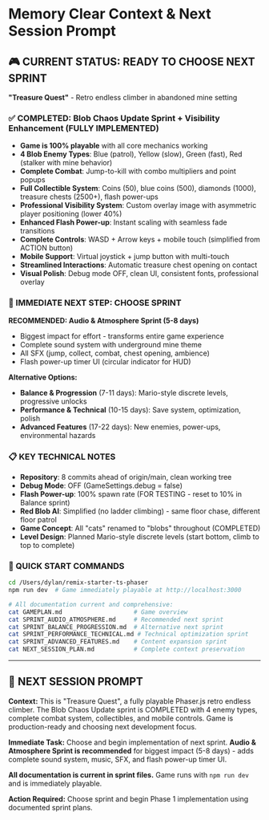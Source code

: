 # Memory Clear Context & Next Session Prompt

## 🎮 CURRENT STATUS: READY TO CHOOSE NEXT SPRINT

**"Treasure Quest"** - Retro endless climber in abandoned mine setting

### ✅ COMPLETED: Blob Chaos Update Sprint + Visibility Enhancement (FULLY IMPLEMENTED)
- **Game is 100% playable** with all core mechanics working
- **4 Blob Enemy Types**: Blue (patrol), Yellow (slow), Green (fast), Red (stalker with mine behavior) 
- **Complete Combat**: Jump-to-kill with combo multipliers and point popups
- **Full Collectible System**: Coins (50), blue coins (500), diamonds (1000), treasure chests (2500+), flash power-ups
- **Professional Visibility System**: Custom overlay image with asymmetric player positioning (lower 40%)
- **Enhanced Flash Power-up**: Instant scaling with seamless fade transitions
- **Complete Controls**: WASD + Arrow keys + mobile touch (simplified from ACTION button)
- **Mobile Support**: Virtual joystick + jump button with multi-touch
- **Streamlined Interactions**: Automatic treasure chest opening on contact
- **Visual Polish**: Debug mode OFF, clean UI, consistent fonts, professional overlay

### 🎯 IMMEDIATE NEXT STEP: CHOOSE SPRINT

**RECOMMENDED: Audio & Atmosphere Sprint (5-8 days)**
- Biggest impact for effort - transforms entire game experience
- Complete sound system with underground mine theme
- All SFX (jump, collect, combat, chest opening, ambience)
- Flash power-up timer UI (circular indicator for HUD)

**Alternative Options:**
- **Balance & Progression** (7-11 days): Mario-style discrete levels, progressive unlocks
- **Performance & Technical** (10-15 days): Save system, optimization, polish  
- **Advanced Features** (17-22 days): New enemies, power-ups, environmental hazards

### 📋 KEY TECHNICAL NOTES
- **Repository**: 8 commits ahead of origin/main, clean working tree
- **Debug Mode**: OFF (GameSettings.debug = false)
- **Flash Power-up**: 100% spawn rate (FOR TESTING - reset to 10% in Balance sprint)
- **Red Blob AI**: Simplified (no ladder climbing) - same floor chase, different floor patrol
- **Game Concept**: All "cats" renamed to "blobs" throughout (COMPLETED)
- **Level Design**: Planned Mario-style discrete levels (start bottom, climb to top to complete)

### 🚀 QUICK START COMMANDS
```bash
cd /Users/dylan/remix-starter-ts-phaser
npm run dev  # Game immediately playable at http://localhost:3000

# All documentation current and comprehensive:
cat GAMEPLAN.md                    # Game overview
cat SPRINT_AUDIO_ATMOSPHERE.md     # Recommended next sprint
cat SPRINT_BALANCE_PROGRESSION.md  # Alternative next sprint  
cat SPRINT_PERFORMANCE_TECHNICAL.md # Technical optimization sprint
cat SPRINT_ADVANCED_FEATURES.md    # Content expansion sprint
cat NEXT_SESSION_PLAN.md           # Complete context preservation
```

---

## 📝 NEXT SESSION PROMPT

**Context:** This is "Treasure Quest", a fully playable Phaser.js retro endless climber. The Blob Chaos Update sprint is COMPLETED with 4 enemy types, complete combat system, collectibles, and mobile controls. Game is production-ready and choosing next development focus.

**Immediate Task:** Choose and begin implementation of next sprint. **Audio & Atmosphere Sprint is recommended** for biggest impact (5-8 days) - adds complete sound system, music, SFX, and flash power-up timer UI.

**All documentation is current in sprint files.** Game runs with `npm run dev` and is immediately playable.

**Action Required:** Choose sprint and begin Phase 1 implementation using documented sprint plans.